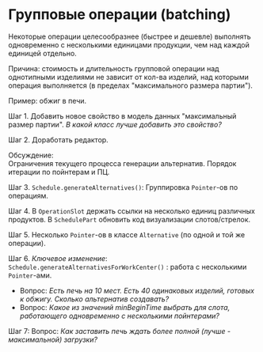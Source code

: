 # Групповые операции (batching)

Некоторые операции целесообразнее (быстрее и дешевле) выполнять одновременно с несколькими единицами продукции, 
чем над каждой единицей отдельно.

Причина: стоимость и длительность групповой операции над однотипными изделиями не зависит от кол-ва изделий, над которыми операция выполняется
(в пределах "максимального размера партии").

Пример: обжиг в печи.

Шаг 1. Добавить новое свойство в модель данных "максимальный размер партии". *В какой класс лучше добавить это свойство?*

Шаг 2. Доработать редактор.

Обсуждение:  
Ограничения текущего процесса генерации альтернатив. Порядок итерации по пойнтерам и ПЦ.

Шаг 3. `Schedule.generateAlternatives()`: Группировка `Pointer`-ов по операциям.

Шаг 4. В `OperationSlot` держать ссылки на несколько единиц различных продуктов. В `SchedulePart` обновить код визуализации слотов/стрелок.

Шаг 5. Несколько `Pointer`-ов в классе `Alternative` (по одной и той же операции).

Шаг 6. *Ключевое изменение*: `Schedule.generateAlternativesForWorkCenter()` : работа с несколькими `Pointer`-ами.
  - Вопрос: *Есть печь на 10 мест. Есть 40 одинаковых изделий, готовых к обжигу. Сколько альтернатив создавать?*
  - Вопрос: *Какое из значений minBeginTime выбрать для слота, работающего одновременно с несколькими пойнтерами?*

Шаг 7: Вопрос: *Как заставить печь ждать более полной (лучше - максимальной) загрузки?*



